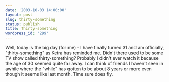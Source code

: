 ```yaml
---
date: '2003-10-03 14:00:00'
layout: post
slug: thirty-something
status: publish
title: Thirty-something
wordpress_id: '299'
---
```


Well, today is the big day (for me) - I have finally turned 31 and am officially, "thirty-something" as Ketra has reminded me. Didn't there used to be some TV show called thirty-something? Probably I didn't ever watch it because the age of 30 seemed quite far away. I can think of friends I haven't seen in awhile where the "while" has gotten to be about 8 years or more even though it seems like last month. Time sure does fly.

